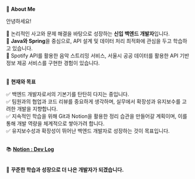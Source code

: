 👋&nbsp;**About Me**<br>

안녕하세요!<br>

📌&nbsp;논리적인 사고와 문제 해결을 바탕으로 성장하는 **신입 백엔드 개발자**입니다.<br>
📌&nbsp;**Java와 Spring**을 중심으로, API 설계 및 데이터 처리 최적화에 관심을 두고 학습하고 있습니다.<br>
📌&nbsp;Spotify API를 활용한 음악 스트리밍 서비스, 서울시 공공 데이터를 활용한 API 기반 정보 제공 서비스를 구현한 경험이 있습니다.<br><br>


🔧&nbsp;**현재와 목표**<br>

✅&nbsp;백엔드 개발자로서의 기본기를 탄탄히 다지는 중입니다.<br>
✅&nbsp;팀원과의 협업과 코드 리뷰를 중요하게 생각하며, 실무에서 확장성과 유지보수를 고려한 개발을 지향합니다.<br>
✅&nbsp;지속적인 학습을 위해 Git과 Notion을 활용한 정리 습관을 만들어갈 계획이며, 이를 통해 개발 역량을 체계적으로 쌓아가려 합니다.<br>
✅&nbsp;유지보수성과 확장성이 뛰어난 백엔드 개발자로 성장하는 것이 목표입니다.<br><br>


📚&nbsp;[**Notion : Dev Log**](https://powerful-aluminum-b51.notion.site/Dev-Log-1aa9f65f01998030b05cc6eeb1d34832?pvs=4)<br><br>


🚀&nbsp;**꾸준한 학습과 성장으로 더 나은 개발자가 되겠습니다.**
